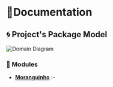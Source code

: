 # 📕Documentation

## 🌀 Project's Package Model
![Domain Diagram](packagediagram.png)

### 📲 Modules
* **[Moranguinho](./moranguinho/)** :-

